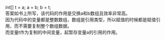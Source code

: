 int[] t = a; a = b; b = t;<br>
答案如书上所写，该代码的作用是交换a和b数组且效率非常高。<br>
因为代码中的变量都是整数数组，数组是引用类型，所以赋值的时候都是赋值引用，而不需要复制整个数组数据。<br>
而变量t作为复制的中间变量，起暂存变量a的引用的作用。<br>